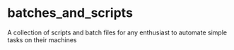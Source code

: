 # batches_and_scripts
A collection of scripts and batch files for any enthusiast to automate simple tasks on their machines
